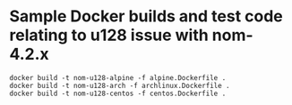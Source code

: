 # Sample Docker builds and test code relating to u128 issue with nom-4.2.x

```docker
docker build -t nom-u128-alpine -f alpine.Dockerfile .
docker build -t nom-u128-arch -f archlinux.Dockerfile .
docker build -t nom-u128-centos -f centos.Dockerfile .
```
